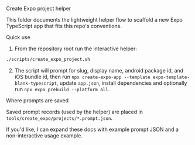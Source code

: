 Create Expo project helper

This folder documents the lightweight helper flow to scaffold a new Expo TypeScript app that fits this repo's conventions.

Quick use

1) From the repository root run the interactive helper:

```bash
./scripts/create_expo_project.sh
```

2) The script will prompt for slug, display name, android package id, and iOS bundle id, then run `npx create-expo-app --template expo-template-blank-typescript`, update `app.json`, install dependencies and optionally run `npx expo prebuild --platform all`.

Where prompts are saved

Saved prompt records (used by the helper) are placed in `tools/create_expo/projects/*.prompt.json`.

If you'd like, I can expand these docs with example prompt JSON and a non-interactive usage example.
